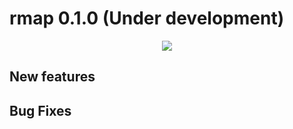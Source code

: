 <!-- ------------------------>
<!-- ------------------------>
# rmap 0.1.0 (Under development)
<p align="center"> <img src="READMEfigs/metisHeaderThick.PNG"></p>
<!-- ------------------------>
<!-- ------------------------>

## New features

## Bug Fixes